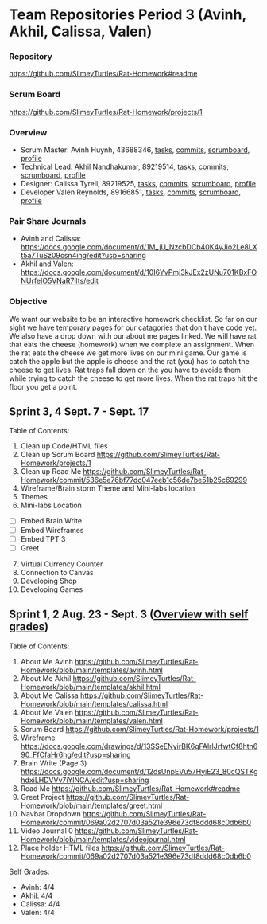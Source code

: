 # Team Repositories Period 3 (Avinh, Akhil, Calissa, Valen)

### Repository
https://github.com/SlimeyTurtles/Rat-Homework#readme

### Scrum Board
https://github.com/SlimeyTurtles/Rat-Homework/projects/1

### Overview

- Scrum Master: Avinh Huynh, 43688346, [tasks](https://github.com/SlimeyTurtles/Rat-Homework/issues?q=assignee%3ASlimeyTurtles+is%3Aopen), [commits](https://github.com/SlimeyTurtles/Rat-Homework/commits?author=SlimeyTurtles), [scrumboard](https://github.com/SlimeyTurtles/Rat-Homework/projects/1?card_filter_query=assignee%3Aslimeyturtles), [profile](https://github.com/SlimeyTurtles)
- Technical Lead: Akhil Nandhakumar, 89219514, [tasks](https://github.com/SlimeyTurtles/Rat-Homework/issues?q=assignee%3AAkhilNandhakumar+is%3Aopen), [commits](https://github.com/SlimeyTurtles/Rat-Homework/commits?author=AkhilNandhakumar), [scrumboard](https://github.com/SlimeyTurtles/Rat-Homework/projects/1?card_filter_query=assignee%3Aakhilnandhakumar), [profile](https://github.com/AkhilNandhakumar)
- Designer: Calissa Tyrell, 89219525, [tasks](https://github.com/SlimeyTurtles/Rat-Homework/issues?q=assignee%3ACalissaT+is%3Aopen), [commits](https://github.com/SlimeyTurtles/Rat-Homework/commits?author=CalissaT), [scrumboard](https://github.com/SlimeyTurtles/Rat-Homework/projects/1?card_filter_query=assignee%3Acalissat), [profile](https://github.com/CalissaT)
- Developer Valen Reynolds, 89166851, [tasks](https://github.com/SlimeyTurtles/Rat-Homework/issues?q=assignee%3AValenReynolds+is%3Aopen), [commits](https://github.com/SlimeyTurtles/Rat-Homework/commits?author=ValenReynolds), [scrumboard](https://github.com/SlimeyTurtles/Rat-Homework/projects/1?card_filter_query=assignee%3Avalenreynolds), [profile](https://github.com/ValenReynolds)

### Pair Share Journals

- Avinh and Calissa: https://docs.google.com/document/d/1M_jU_NzcbDCb40K4yJio2Le8LXt5a7TuSz09csn4ihg/edit?usp=sharing
- Akhil and Valen: https://docs.google.com/document/d/10I6YvPmj3kJEx2zUNu701KBxFONUrfeIO5VNaR7ilts/edit

### Objective

We want our website to be an interactive homework checklist. So far on our sight we have temporary pages for our catagories that don't have code yet. We also have a drop down with our about me pages linked. We will have rat that eats the cheese (homework) when we complete an assignment. When the rat eats the cheese we get more lives on our mini game. Our game is catch the apple but the apple is cheese and the rat (you) has to catch the cheese to get lives. Rat traps fall down on the you have to avoide them while trying to catch the cheese to get more lives. When the rat traps hit the floor you get a point.

## Sprint 3, 4 Sept. 7 - Sept. 17

Table of Contents:
1. Clean up Code/HTML files
2. Clean up Scrum Board https://github.com/SlimeyTurtles/Rat-Homework/projects/1
3. Clean up Read Me https://github.com/SlimeyTurtles/Rat-Homework/commit/536e5e76bf77dc047eeb1c56de7be51b25c69299
4. Wireframe/Brain storm Theme and Mini-labs location
5. Themes
6. Mini-labs Location
- [ ] Embed Brain Write
- [ ] Embed Wireframes
- [ ] Embed TPT 3
- [ ] Greet
7. Virtual Currency Counter
8. Connection to Canvas
9. Developing Shop
10. Developing Games

## Sprint 1, 2 Aug. 23 - Sept. 3 ([Overview with self grades](https://docs.google.com/document/d/15w6Z8kx3Inzfa8vwtc6_sD0a42b-ZCU14hYjFbG608A/edit?usp=sharing))

Table of Contents:
1. About Me Avinh https://github.com/SlimeyTurtles/Rat-Homework/blob/main/templates/avinh.html
2. About Me Akhil https://github.com/SlimeyTurtles/Rat-Homework/blob/main/templates/akhil.html
3. About Me Calissa https://github.com/SlimeyTurtles/Rat-Homework/blob/main/templates/calissa.html
4. About Me Valen https://github.com/SlimeyTurtles/Rat-Homework/blob/main/templates/valen.html
5. Scrum Board https://github.com/SlimeyTurtles/Rat-Homework/projects/1
6. Wireframe https://docs.google.com/drawings/d/13SSeENyirBK6gFAlrlJrfwtCf8htn690_FfCfaHr6hg/edit?usp=sharing
7. Brain Write (Page 3) https://docs.google.com/document/d/12dsUnpEVu57HyiE23_80cQSTKghdxiLHDVVv7iYlNCA/edit?usp=sharing
8. Read Me https://github.com/SlimeyTurtles/Rat-Homework#readme
9. Greet Project https://github.com/SlimeyTurtles/Rat-Homework/blob/main/templates/greet.html
10. Navbar Dropdown https://github.com/SlimeyTurtles/Rat-Homework/commit/069a02d2707d03a521e396e73df8ddd68c0db6b0
11. Video Journal 0 https://github.com/SlimeyTurtles/Rat-Homework/blob/main/templates/videojournal.html
12. Place holder HTML files https://github.com/SlimeyTurtles/Rat-Homework/commit/069a02d2707d03a521e396e73df8ddd68c0db6b0

Self Grades:
- Avinh: 4/4
- Akhil: 4/4
- Calissa: 4/4
- Valen: 4/4
